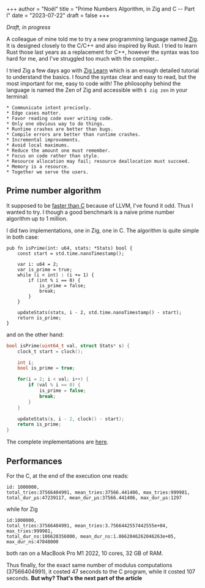 +++
author = "Noël"
title = "Prime Numbers Algorithm, in Zig and C -- Part I"
date = "2023-07-22"
draft = false
+++

_Draft, in progress_

A colleague of mine told me to try a new programming language named [Zig](https://ziglang.org/). It is designed
closely to the C/C++ and also inspired by Rust. I tried to learn Rust those last years as a replacement for C++,
however the syntax was too hard for me, and I've struggled too much with the compiler...

I tried Zig a few days ago with [Zig Learn](https://ziglearn.org/) which is an enough detailed tutorial to understand the basics.
I found the syntax clear and easy to read, but the most important for me, easy to code with!
The philosophy behind the language is named the Zen of Zig and accessible with `$ zig zen` in your terminal:
```
* Communicate intent precisely.
* Edge cases matter.
* Favor reading code over writing code.
* Only one obvious way to do things.
* Runtime crashes are better than bugs.
* Compile errors are better than runtime crashes.
* Incremental improvements.
* Avoid local maximums.
* Reduce the amount one must remember.
* Focus on code rather than style.
* Resource allocation may fail; resource deallocation must succeed.
* Memory is a resource.
* Together we serve the users.
```

## Prime number algorithm

It supposed to be [faster than C](https://news.ycombinator.com/item?id=21117669) because of LLVM, I've found it odd. Thus I wanted to try.
I though a good benchmark is a naive prime number algorithm up to 1 million.

I did two implementations, one in Zig, one in C. The algorithm is quite simple in both case:
```zig
pub fn isPrime(int: u64, stats: *Stats) bool {
    const start = std.time.nanoTimestamp();

    var i: u64 = 2;
    var is_prime = true;
    while (i < int) : (i += 1) {
        if (int % i == 0) {
            is_prime = false;
            break;
        }
    }

    updateStats(stats, i - 2, std.time.nanoTimestamp() - start);
    return is_prime;
}
```
and on the other hand:
```c
bool isPrime(uint64_t val, struct Stats* s) {
    clock_t start = clock();

    int i;
    bool is_prime = true;

    for(i = 2; i < val; i++) {
        if (val % i == 0) {
            is_prime = false;
            break;
        }
    } 

    updateStats(s, i - 2, clock() - start);
    return is_prime;
}
```
The complete implementations are [here](https://github.com/NoelM/zig-playground/tree/main/prime_numbers).

## Performances

For the C, at the end of the execution one reads:
```
id: 1000000,
total_tries:37566404991, mean_tries:37566.441406, max_tries:999981,
total_dur_µs:47239117, mean_dur_µs:37566.441406, max_dur_µs:1297
```
while for Zig
```
id:1000000,
total_tries:37566404991, mean_tries:3.7566442557442555e+04, max_tries:999981, 
total_dur_ns:106620356000, mean_dur_ns:1.0662046262046263e+05, max_dur_ns:47848000
```
both ran on a MacBook Pro M1 2022, 10 cores, 32 GB of RAM.

Thus finally, for the exact same number of modulus computations (37566404991), it costed 47 seconds to the C program, while it costed 107 seconds.
**But why? That's the next part of the article**
